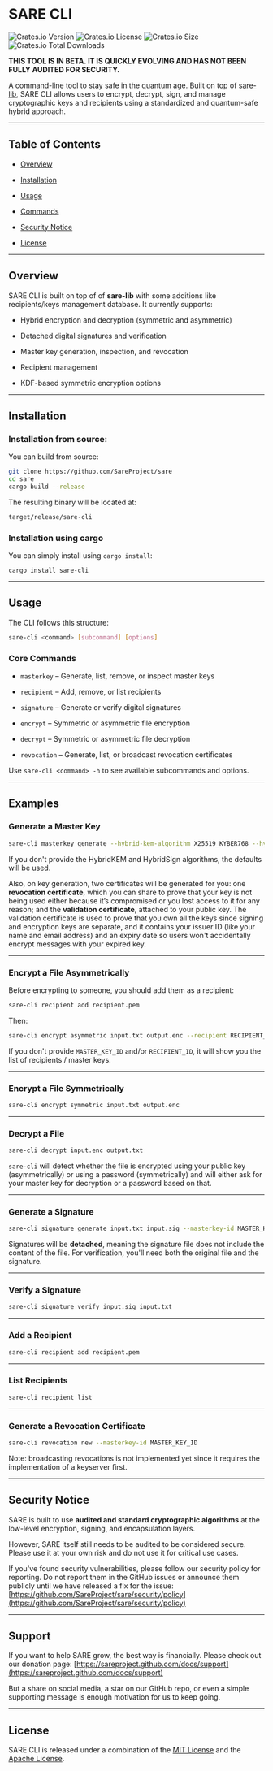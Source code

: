# SARE CLI

![Crates.io Version](https://img.shields.io/crates/v/sare-cli)
![Crates.io License](https://img.shields.io/crates/l/sare-cli)
![Crates.io Size](https://img.shields.io/crates/size/sare-cli)
![Crates.io Total Downloads](https://img.shields.io/crates/d/sare-cli)

**THIS TOOL IS IN BETA. IT IS QUICKLY EVOLVING AND HAS NOT BEEN FULLY AUDITED FOR SECURITY.**

A command-line tool to stay safe in the quantum age. Built on top of [sare-lib](https://github.com/SareProject/sare/tree/main/sare-lib), SARE CLI allows users to encrypt, decrypt, sign, and manage cryptographic keys and recipients using a standardized and quantum-safe hybrid approach.

---

## Table of Contents

- [Overview](#overview)
    
- [Installation](#installation)
    
- [Usage](#usage)
    
- [Commands](#commands)
    
- [Security Notice](#security-notice)
    
- [License](#license)
    

---

## Overview

SARE CLI is built on top of of **sare-lib** with some additions like recipients/keys management database. It currently supports:

- Hybrid encryption and decryption (symmetric and asymmetric)
    
- Detached digital signatures and verification
    
- Master key generation, inspection, and revocation
    
- Recipient management
    
- KDF-based symmetric encryption options

---

## Installation

### Installation from source:

You can build from source:

```bash
git clone https://github.com/SareProject/sare
cd sare
cargo build --release
```

The resulting binary will be located at:

```bash
target/release/sare-cli
```

### Installation using cargo

You can simply install using `cargo install`:

```
cargo install sare-cli
```

---

## Usage

The CLI follows this structure:

```bash
sare-cli <command> [subcommand] [options]
```

### Core Commands

- `masterkey` – Generate, list, remove, or inspect master keys
    
- `recipient` – Add, remove, or list recipients
    
- `signature` – Generate or verify digital signatures
    
- `encrypt` – Symmetric or asymmetric file encryption
    
- `decrypt` – Symmetric or asymmetric file decryption
    
- `revocation` – Generate, list, or broadcast revocation certificates
    

Use `sare-cli <command> -h` to see available subcommands and options.

---

## Examples

### Generate a Master Key

```bash
sare-cli masterkey generate --hybrid-kem-algorithm X25519_KYBER768 --hybrid-sign-algorithm ED25519_DILITHIUM3
```

If you don't provide the HybridKEM and HybridSign algorithms, the defaults will be used.

Also, on key generation, two certificates will be generated for you: one **revocation certificate**, which you can share to prove that your key is not being used either because it’s compromised or you lost access to it for any reason; and the **validation certificate**, attached to your public key. The validation certificate is used to prove that you own all the keys since signing and encryption keys are separate, and it contains your issuer ID (like your name and email address) and an expiry date so users won't accidentally encrypt messages with your expired key.

---

### Encrypt a File Asymmetrically

Before encrypting to someone, you should add them as a recipient:

```bash
sare-cli recipient add recipient.pem
```

Then:

```bash
sare-cli encrypt asymmetric input.txt output.enc --recipient RECIPIENT_ID --masterkey-id MASTER_KEY_ID
```

If you don't provide `MASTER_KEY_ID` and/or `RECIPIENT_ID`, it will show you the list of recipients / master keys.

---

### Encrypt a File Symmetrically

```bash
sare-cli encrypt symmetric input.txt output.enc
```

---

### Decrypt a File

```bash
sare-cli decrypt input.enc output.txt
```

`sare-cli` will detect whether the file is encrypted using your public key (asymmetrically) or using a password (symmetrically) and will either ask for your master key for decryption or a password based on that.

---

### Generate a Signature

```bash
sare-cli signature generate input.txt input.sig --masterkey-id MASTER_KEY_ID
```

Signatures will be **detached**, meaning the signature file does not include the content of the file. For verification, you'll need both the original file and the signature.

---

### Verify a Signature

```bash
sare-cli signature verify input.sig input.txt
```

---

### Add a Recipient

```bash
sare-cli recipient add recipient.pem
```

---

### List Recipients

```bash
sare-cli recipient list
```

---

### Generate a Revocation Certificate

```bash
sare-cli revocation new --masterkey-id MASTER_KEY_ID
```

Note: broadcasting revocations is not implemented yet since it requires the implementation of a keyserver first.

---

## Security Notice

SARE is built to use **audited and standard cryptographic algorithms** at the low-level encryption, signing, and encapsulation layers.

However, SARE itself still needs to be audited to be considered secure. Please use it at your own risk and do not use it for critical use cases.

If you've found security vulnerabilities, please follow our security policy for reporting. Do not report them in the GitHub issues or announce them publicly until we have released a fix for the issue: [https://github.com/SareProject/sare/security/policy](https://github.com/SareProject/sare/security/policy)

---

## Support

If you want to help SARE grow, the best way is financially. Please check out our donation page: [https://sareproject.github.com/docs/support](https://sareproject.github.com/docs/support)

But a share on social media, a star on our GitHub repo, or even a simple supporting message is enough motivation for us to keep going.

---
## License

SARE CLI is released under a combination of the [MIT License](LICENSE-MIT) and the [Apache License](LICENSE-APACHE).
